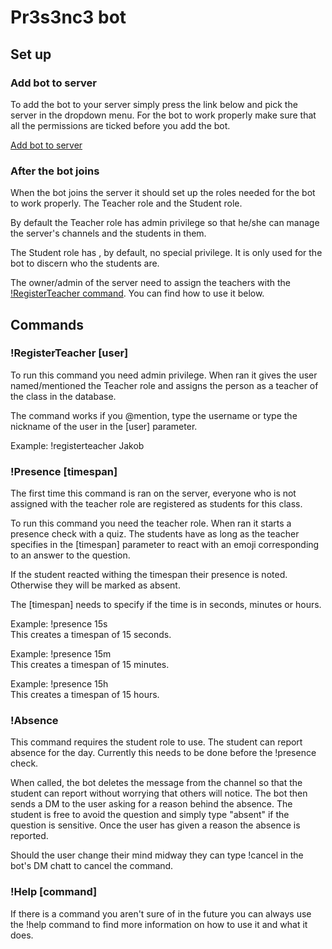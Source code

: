 # Pr3s3nc3 bot

## Set up

### Add bot to server

To add the bot to your server simply press the link below and 
pick the server in the dropdown menu. For the bot to work properly
make sure that all the permissions are ticked before you add the bot.

[Add bot to server](https://discord.com/api/oauth2/authorize?client_id=978574033845112852&permissions=2146958423&scope=bot%20applications.commands)


### After the bot joins

When the bot joins the server it should set up the roles needed for 
the bot to work properly. The Teacher role and the Student role.

By default the Teacher role has admin privilege so that he/she can
manage the server's channels and the students in them.

The Student role has , by default, no special privilege. It is only used for the bot to discern
who the students are.

The owner/admin of the server need to assign the teachers with the
[!RegisterTeacher command](#Commands). You can find how to use it below.

## Commands

### !RegisterTeacher [user]

To run this command you need admin privilege. When ran it gives
the user named/mentioned the Teacher role and assigns the person as
a teacher of the class in the database.

The command works if you @mention, type the username or type the nickname
of the user in the [user] parameter.

Example: !registerteacher Jakob

### !Presence [timespan]

The first time this command is ran on the server, everyone who is not
assigned with the teacher role are registered as students for this class.

To run this command you need the teacher role. When ran it starts
a presence check with a quiz. The students have as long as the 
teacher specifies in the [timespan] parameter to react with 
an emoji corresponding to an answer to the question.

If the student reacted withing the timespan their presence is noted.
Otherwise they will be marked as absent.

The [timespan] needs to specify if the time is in seconds, minutes
or hours.

Example: !presence 15s </br>
This creates a timespan of 15 seconds.

Example: !presence 15m </br>
This creates a timespan of 15 minutes.

Example: !presence 15h </br>
This creates a timespan of 15 hours.

### !Absence

This command requires the student role to use. The student can 
report absence for the day. Currently this needs to be done before the
!presence check.

When called, the bot deletes the message from the channel so that
the student can report without worrying that others will notice.
The bot then sends a DM to the user asking for a reason behind the absence.
The student is free to avoid the question and simply type "absent"
if the question is sensitive. Once the user has given a reason the 
absence is reported.

Should the user change their mind midway they can type !cancel
in the bot's DM chatt to cancel the command.

### !Help [command]

If there is a command you aren't sure of in the future you can always
use the !help command to find more information on how to use it and what it does.
